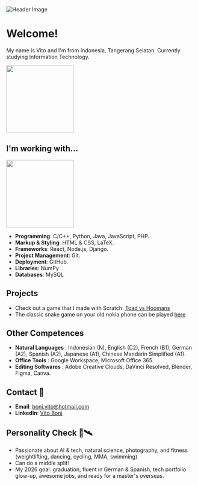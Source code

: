 <img src="https://github.com/vito-boni/vito-boni/blob/main/cutestuff/vito_intro.gif" alt="Header Image">

# Welcome!
My name is Vito and I'm from Indonesia, Tangerang Selatan. Currently studying Information Technology.
<p align="left">
<a href="https://github.com/vito-boni">
  <img height="180em" src="https://github-readme-stats.vercel.app/api?username=vito-boni&show_icons=true&title_color=FFFFFF&text_color=FFFFFF&icon_color=2bbc8a&bg_color=1F2633&border_color=444c56&include_all_commits=true&count_private=true&custom_title=Stats"/>
</a>
</p>

## I'm working with...

<p align="left">
<a href="https://github.com/vito-boni">
  <img height="180em" src="https://github-readme-stats.vercel.app/api/top-langs/?username=vito-boni&layout=compact&langs_count=8&title_color=FFFFFF&text_color=FFFFFF&bg_color=1F2633&border_color=444c56"/>
</a>
</p>

- **Programming**: C/C++, Python, Java, JavaScript, PHP.
- **Markup & Styling**: HTML & CSS, LaTeX.
- **Frameworks**: React, Node.js, Django.
- **Project Management**: Git.
- **Deployment**: GitHub.
- **Libraries**: NumPy
- **Databases**: MySQL

## Projects
- Check out a game that I made with Scratch: [Toad vs Hoomans](https://scratch.mit.edu/projects/944565585/)
- The classic snake game on your old nokia phone can be played [here](https://github.com/vito-boni/Python/blob/main/SNAKE-IS-SNACKING/snake.py)

## Other Competences
- **Natural Languages**  : Indonesian (N), English (C2), French (B1), German (A2), Spanish (A2), Japanese (A1), Chinese Mandarin Simplified (A1).
- **Office Tools**       : Google Workspace, Microsoft Office 365.
- **Editing Softwares**  : Adobe Creative Clouds, DaVinci Resolved, Blender, Figma, Canva.

## Contact 📲
- **Email**: boni.vito@hotmail.com
- **LinkedIn**: [Vito Boni](https://linkedin.com/in/vito-boni)

## Personality Check 🚀🛰️
- Passionate about AI & tech, natural science, photography, and fitness (weightlifting, dancing, cycling, MMA, swimming)
- Can do a middle split!
- My 2026 goal: graduation, fluent in German & Spanish, tech portfolio glow-up, awesome jobs, and ready for a master's overseas.
